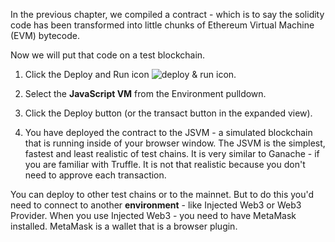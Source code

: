 In the previous chapter, we compiled a contract  - which is to say the solidity code has been transformed into little chunks of Ethereum Virtual Machine (EVM) bytecode.

Now we will put that code on a test blockchain. 

1. Click the Deploy and Run icon ![deploy & run icon](https://raw.githubusercontent.com/ethereum/remix-workshops/master/Basics/3._Deploy_to_the_JavascriptVM/images/run.png "deploy & run icon").  

2. Select the **JavaScript VM** from the Environment pulldown. 

4. Click the Deploy button (or the transact button in the expanded view).

5. You have deployed the contract to the JSVM - a simulated blockchain that is running inside of your browser window.  The JSVM is the simplest, fastest  and least realistic of test chains.  It is very similar to Ganache - if you are familiar with Truffle. It is not that realistic because you don't need to approve each transaction.  

You can deploy to other test chains or to the mainnet. But to do this you'd need to connect to another **environment** - like Injected Web3 or Web3 Provider.  When you use Injected Web3 - you need to have MetaMask installed. MetaMask is a wallet that is a browser plugin.    
